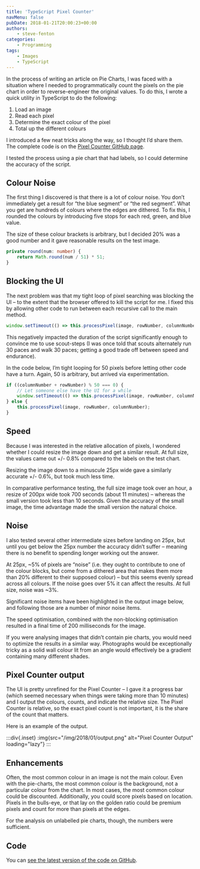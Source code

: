 ```yaml
---
title: 'TypeScript Pixel Counter'
navMenu: false
pubDate: 2018-01-21T20:00:23+00:00
authors:
    - steve-fenton
categories:
    - Programming
tags:
    - Images
    - TypeScript
---
```


In the process of writing an article on Pie Charts, I was faced with a situation where I needed to programmatically count the pixels on the pie chart in order to reverse-engineer the original values. To do this, I wrote a quick utility in TypeScript to do the following:

1. Load an image
2. Read each pixel
3. Determine the exact colour of the pixel
4. Total up the different colours

I introduced a few neat tricks along the way, so I thought I’d share them. The complete code is on the [Pixel Counter GitHub page](https://github.com/Steve-Fenton/PixelCounter).

I tested the process using a pie chart that had labels, so I could determine the accuracy of the script.

## Colour Noise

The first thing I discovered is that there is a lot of colour noise. You don’t immediately get a result for “the blue segment” or “the red segment”. What you get are hundreds of colours where the edges are dithered. To fix this, I rounded the colours by introducing five stops for each red, green, and blue value.

The size of these colour brackets is arbitrary, but I decided 20% was a good number and it gave reasonable results on the test image.

```typescript
private round(num: number) {
    return Math.round(num / 51) * 51;
}
```

## Blocking the UI

The next problem was that my tight loop of pixel searching was blocking the UI – to the extent that the browser offered to kill the script for me. I fixed this by allowing other code to run between each recursive call to the main method.

```typescript
window.setTimeout(() => this.processPixel(image, rowNumber, columnNumber), 0);
```

This negatively impacted the duration of the script significantly enough to convince me to use scout-steps (I was once told that scouts alternately run 30 paces and walk 30 paces; getting a good trade off between speed and endurance).

In the code below, I’m tight looping for 50 pixels before letting other code have a turn. Again, 50 is arbitrary, but arrived via experimentation.

```typescript
if ((columnNumber + rowNumber) % 50 === 0) {
    // Let someone else have the UI for a while
    window.setTimeout(() => this.processPixel(image, rowNumber, columnNumber), 0);
} else {
    this.processPixel(image, rowNumber, columnNumber);
}
```

## Speed

Because I was interested in the relative allocation of pixels, I wondered whether I could resize the image down and get a similar result. At full size, the values came out +/- 0.8% compared to the labels on the test chart.

Resizing the image down to a minuscule 25px wide gave a similarly accurate +/- 0.6%, but took much less time.

In comparative performance testing, the full size image took over an hour, a resize of 200px wide took 700 seconds (about 11 minutes) – whereas the small version took less than 10 seconds. Given the accuracy of the small image, the time advantage made the small version the natural choice.

## Noise

I also tested several other intermediate sizes before landing on 25px, but until you get below the 25px number the accuracy didn’t suffer – meaning there is no benefit to spending longer working out the answer.

At 25px, ~5% of pixels are “noise” (i.e. they ought to contribute to one of the colour blocks, but come from a dithered area that makes them more than 20% different to their supposed colour) – but this seems evenly spread across all colours. If the noise goes over 5% it can affect the results. At full size, noise was ~3%.

Significant noise items have been highlighted in the output image below, and following those are a number of minor noise items.

The speed optimisation, combined with the non-blocking optimisation resulted in a final time of 200 milliseconds for the image.

If you were analysing images that didn’t contain pie charts, you would need to optimize the results in a similar way. Photographs would be exceptionally tricky as a solid wall colour lit from an angle would effectively be a gradient containing many different shades.

## Pixel Counter output

The UI is pretty unrefined for the Pixel Counter – I gave it a progress bar (which seemed necessary when things were taking more than 10 minutes) and I output the colours, counts, and indicate the relative size. The Pixel Counter is relative, so the exact pixel count is not important, it is the share of the count that matters.

Here is an example of the output.

:::div{.inset}
:img{src="/img/2018/01/output.png" alt="Pixel Counter Output" loading="lazy"}
:::

## Enhancements

Often, the most common colour in an image is not the main colour. Even with the pie-charts, the most common colour is the background, not a particular colour from the chart. In most cases, the most common colour could be discounted. Additionally, you could score pixels based on location. Pixels in the bulls-eye, or that lay on the golden ratio could be premium pixels and count for more than pixels at the edges.

For the analysis on unlabelled pie charts, though, the numbers were sufficient.

## Code

You can [see the latest version of the code on GitHub](https://github.com/Steve-Fenton/PixelCounter).